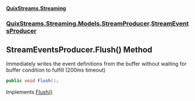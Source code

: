 #### [QuixStreams.Streaming](index.md 'index')
### [QuixStreams.Streaming.Models.StreamProducer](QuixStreams.Streaming.Models.StreamProducer.md 'QuixStreams.Streaming.Models.StreamProducer').[StreamEventsProducer](StreamEventsProducer.md 'QuixStreams.Streaming.Models.StreamProducer.StreamEventsProducer')

## StreamEventsProducer.Flush() Method

Immediately writes the event definitions from the buffer without waiting for buffer condition to fulfill (200ms timeout)

```csharp
public void Flush();
```

Implements [Flush()](IStreamEventsProducer.Flush().md 'QuixStreams.Streaming.Models.StreamProducer.IStreamEventsProducer.Flush()')